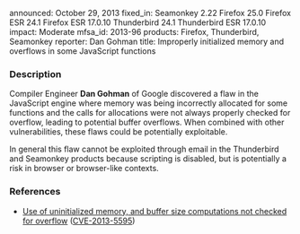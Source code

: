 announced: October 29, 2013
fixed_in: Seamonkey 2.22
          Firefox 25.0
          Firefox ESR 24.1
          Firefox ESR 17.0.10
          Thunderbird 24.1
          Thunderbird ESR 17.0.10
impact: Moderate
mfsa_id: 2013-96
products: Firefox, Thunderbird, Seamonkey
reporter: Dan Gohman
title: Improperly initialized memory and overflows in some JavaScript functions

<h3>Description</h3>

<p>Compiler Engineer <strong>Dan Gohman</strong> of Google discovered a flaw in
the JavaScript engine where memory was being incorrectly allocated for some
functions and the calls for allocations were not always properly checked for
overflow, leading to potential buffer overflows. When combined with other
vulnerabilities, these flaws could be potentially exploitable.
</p>

<p class="note">In general this flaw cannot be exploited through email in the
Thunderbird and Seamonkey products because scripting is disabled, but is
potentially a risk in browser or browser-like contexts.</p>

<h3>References</h3>

<ul>
  <li><a href="https://bugzilla.mozilla.org/show_bug.cgi?id=916580">
       Use of uninitialized memory, and buffer size computations not checked for
overflow</a> (<a href="http://cve.mitre.org/cgi-bin/cvename.cgi?name=CVE-2013-5595" class="ex-ref">CVE-2013-5595</a>)</li>
</ul>



